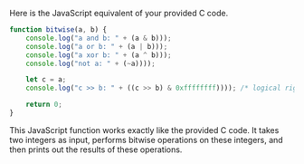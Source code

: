 Here is the JavaScript equivalent of your provided C code.

```JavaScript
function bitwise(a, b) {
    console.log("a and b: " + (a & b)));
    console.log("a or b: " + (a | b)));
    console.log("a xor b: " + (a ^ b)));
    console.log("not a: " + (~a))));

    let c = a;
    console.log("c >> b: " + ((c >> b) & 0xffffffff)))); /* logical right shift */

    return 0;
}
```

This JavaScript function works exactly like the provided C code. It takes two integers as input, performs bitwise operations on these integers, and then prints out the results of these operations.
